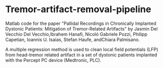 # Tremor-artifact-removal-pipeline
Matlab code for the paper "Pallidal Recordings in Chronically Implanted Dystonic Patients: Mitigation of Tremor-Related Artifacts" by Jasmin Del Vecchio Del Vecchio,Ibrahem Hanafi, Nicoló Gabriele Pozzi, Philipp Capetian, Ioannis U. Isaias, Stefan Haufe, andChiara Palmisano.

A multiple regression method is used to clean local field potentials (LFP) from head-tremor related artifact in a set of dystonic patients implanted with the Percept PC device (Medtronic, PLC). 
